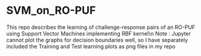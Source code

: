 # SVM_on_RO-PUF
This repo describes the learning of challenge-response pairs of an RO-PUF using Support Vector Machines implementing RBF kernel\n
Note : Jupyter cannot plot the graphs for decision boundaries well, so I have separately included the Training and Test learning plots as png files in my repo
